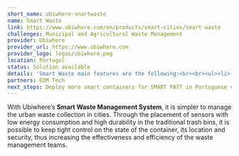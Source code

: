 ```yaml
---
short_name: ubiwhere-snartwaste
name: Smart Waste
link: https://www.ubiwhere.com/en/products/smart-cities/smart-waste
challenges: Municipal and Agricultural Waste Management
provider: Ubiwhere
provider_url: https://www.ubiwhere.com
provider_logo: logos/ubiwhere.png
location: Portugal
status: Solution available
details: 'Smart Waste main features are the following:<br><br><ul><li>- Routes optimization: Calculation and providence of the best route to the garbage collection operators; Operation rules that  can  be considered in the routing algorithm: filling level; containers dimensions; last garbage collection date; vehicles dimensions; streets properties </li><li>- Container indicators: Occupancy level evolution and behaviour visualization; Alarms generation when the  occupancy  level  is  at  or surpasses the threshold level </li><li>- Anomalies: Display and filtration of reported incidents; Incident type definition (type, status, geographical location and date) </li><li>- Configurations: Demonstration of the waste routes display functionalities and incident registration</li></ul><img src="images/ubiwhere_smartwaste_portal.png"/>'
partners: EDM Tech
next_steps: Deploy more smart containers for SMART PAYT in Portuguese cities.
---
```


With  Ubiwhere’s **Smart  Waste  Management  System**,  it  is  simpler  to  manage the urban waste collection in cities. Through the placement of sensors with low energy  consumption  and  high  durability  in  the  traditional  trash  bins,  it  is possible  to  keep  tight  control  on  the  state of  the  container,  its  location  and security,   thus   increasing   the   effectiveness   and   efficiency   of   the   waste management teams.